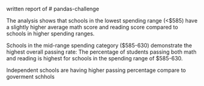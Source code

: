 written report of # pandas-challenge

The analysis shows that schools in the lowest spending range (<$585) have a slightly higher average math score and reading score compared to schools in higher spending ranges.

Schools in the mid-range spending category ($585-630) demonstrate the highest overall passing rate: The percentage of students passing both math and reading is highest for schools in the spending range of $585-630.

Independent schools are having higher passing percentage compare to goverment schhols










